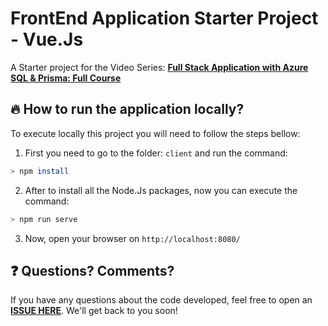 # FrontEnd Application Starter Project - Vue.Js

A Starter project for the Video Series: **[Full Stack Application with Azure SQL & Prisma: Full Course](https://github.com/glaucia86/azure-sql-prisma-vue)**

## 🔥 How to run the application locally?

To execute locally this project you will need to follow the steps bellow:

1. First you need to go to the folder: `client` and run the command:

```bash
> npm install
```

2. After to install all the Node.Js packages, now you can execute the command:

```bash
> npm run serve
```

3. Now, open your browser on `http://localhost:8080/` 


## ❓ Questions? Comments? 

If you have any questions about the code developed, feel free to open an **[ISSUE HERE](https://github.com/glaucia86/frontend-vue-starter-app/issues)**. We'll get back to you soon!
